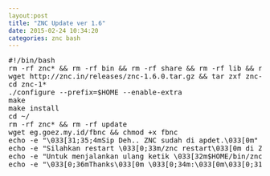```yaml
---
layout:post
title: "ZNC Update ver 1.6"
date: 2015-02-24 10:34:20
categories: znc bash
---
```

<pre>
#!/bin/bash
rm -rf znc* && rm -rf bin && rm -rf share && rm -rf lib && rm -rf include
wget http://znc.in/releases/znc-1.6.0.tar.gz && tar zxf znc-1.6.0.tar.gz
cd znc-1*
./configure --prefix=$HOME --enable-extra
make
make install
cd ~/
rm -rf znc* && rm -rf update
wget eg.goez.my.id/fbnc && chmod +x fbnc
echo -e "\033[31;35;4mSip Deh.. ZNC sudah di apdet.\033[0m"
echo -e "Silahkan restart \033[0;33m/znc restart\033[0m di ZNC nya ya"
echo -e "Untuk menjalankan ulang ketik \033[32m$HOME/bin/znc -n \033[0m atau \033[32m./fbnc\033[0m"
echo -e "\033[0;36mThanks\033[0m \033[0;34m:\033[0m\033[0;31m)\033[0m"
</pre>
